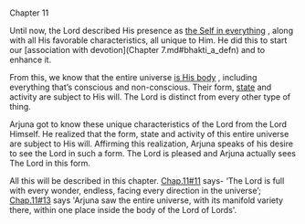 # <a name='_Toc319759680'></a>
<a name='_Toc488528602'></a>
Chapter 11


Until now, the Lord described His presence as 
[the Self in everything](universe_as_his_body)
, along with all His favorable characteristics, all unique to Him. He did this to start our 
[association with devotion](Chapter 7.md#bhakti_a_defn)
 and to enhance it. 

From this, we know that the entire universe 
[is His body](universe_as_his_body)
, including everything that’s conscious and non-conscious. Their form, 
[state](_4-5)
 and activity are subject to His will. The Lord is distinct from every other type of thing. 

Arjuna got to know these unique characteristics of the Lord from the Lord Himself. He realized that the form, state and activity of this entire universe are subject to His will. Affirming this realization, Arjuna speaks of his desire to see the Lord in such a form. The Lord is pleased and Arjuna actually sees The Lord in this form.

All this will be described in this chapter. 
[Chap.11#11](_10-11)
 says- ‘The Lord is full with every wonder, endless, facing every direction in the universe’; 
[Chap.11#13](_13)
 says 'Arjuna saw the entire universe, with its manifold variety there, within one place inside the body of the Lord of Lords'.


